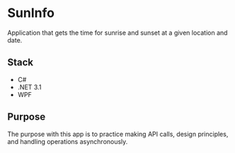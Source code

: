 # SunInfo
Application that gets the time for sunrise and sunset at a given location and date.

## Stack
* C#
* .NET 3.1
* WPF

## Purpose
The purpose with this app is to practice making API calls, design principles, and handling operations asynchronously.